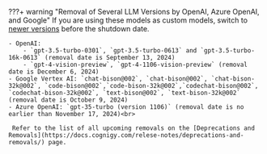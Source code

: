 ???+ warning "Removal of Several LLM Versions by OpenAI, Azure OpenAI, and Google"
    If you are using these models as custom models, switch to [newer versions](https://docs.cognigy.com/ai/empower/llms/#supported-models) before the shutdown date.

    - OpenAI: 
        - `gpt-3.5-turbo-0301`, `gpt-3.5-turbo-0613` and `gpt-3.5-turbo-16k-0613` (removal date is September 13, 2024)
        - `gpt-4-vision-preview`, `gpt-4-1106-vision-preview` (removal date is December 6, 2024)
    - Google Vertex AI: `chat-bison@002`, `chat-bison@002`, `chat-bison-32k@002`, `code-bison@002`,`code-bison-32k@002`,`codechat-bison@002`, `codechat-bison-32k@002`, `text-bison@002`, `text-bison-32k@002` (removal date is October 9, 2024)
    - Azure OpenAI: `gpt-35-turbo (version 1106)` (removal date is no earlier than November 17, 2024)<br>

     Refer to the list of all upcoming removals on the [Deprecations and Removals](https://docs.cognigy.com/relese-notes/deprecations-and-removals/) page.